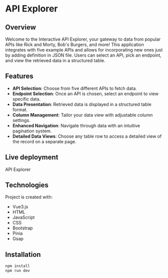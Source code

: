 # API Explorer

## Overview

Welcome to the Interactive API Explorer, your gateway to data from popular APIs like Rick and Morty, Bob's Burgers, and more!
This application integrates with five example APIs and  allows for incorporating new ones just by adding definition in JSON file. Users can select an API, pick an endpoint, and view the retrieved data in a structured table.

## Features

- **API Selection**: Choose from five different APIs to fetch data.
- **Endpoint Selection**: Once an API is chosen, select an endpoint to view specific data.
- **Data Presentation**: Retrieved data is displayed in a structured table format.
- **Column Management**: Tailor your data view with adjustable column settings.
- **Enhanced Navigation**: Navigate through data with an intuitive pagination system.
- **Detailed Data Views**: Choose any table row to access a detailed view of the record on a separate page.

## Live deployment
API Explorer

## Technologies
Project is created with:

- Vue3.js
- HTML
- JavaScript
- CSS
- Bootstrap
- Pinia
- Gsap




## Installation
```sh
npm install
npm run dev
```


